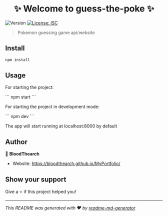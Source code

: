 <h1 align="center">✨ Welcome to guess-the-poke ✨</h1>
<p>
  <img alt="Version" src="https://img.shields.io/badge/version-1.0.0-blue.svg?cacheSeconds=2592000" />
  <a href="#" target="_blank">
    <img alt="License: ISC" src="https://img.shields.io/badge/License-ISC-yellow.svg" />
  </a>
</p>

> Pokemon guessing game api/website

## Install

```sh
npm install
```

## Usage

<p>For starting the project: </p>
```
npm start
```

<p>For starting the project in development mode: </p>
```
npm dev
```

<p>The app will start running at localhost:8000 by default</p>

## Author

👤 **BloodThearch**

* Website: https://bloodthearch.github.io/MyPortfolio/

## Show your support

Give a ⭐️ if this project helped you!

***
_This README was generated with ❤️ by [readme-md-generator](https://github.com/kefranabg/readme-md-generator)_